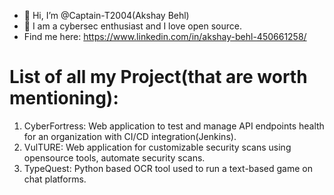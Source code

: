 - 👋 Hi, I’m @Captain-T2004(Akshay Behl)
- 👀 I am a cybersec enthusiast and I love open source.
- Find me here: https://www.linkedin.com/in/akshay-behl-450661258/

<!---
Captain-T2004/Captain-T2004 is a ✨ special ✨ repository because its `README.md` (this file) appears on your GitHub profile.
You can click the Preview link to take a look at your changes.
--->

# List of all my Project(that are worth mentioning):
1. CyberFortress: Web application to test and manage API endpoints health for an organization with CI/CD integration(Jenkins).
2. VulTURE: Web application for customizable security scans using opensource tools, automate security scans.
3. TypeQuest: Python based OCR tool used to run a text-based game on chat platforms.
